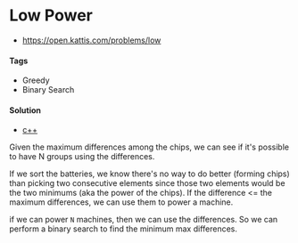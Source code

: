 Low Power
=========
- https://open.kattis.com/problems/low

#### Tags
- Greedy
- Binary Search

#### Solution
- [c++](low.cpp)

Given the maximum differences among the chips, we can see if it's possible to
have N groups using the differences.

If we sort the batteries, we know there's no way to do better (forming chips)
than picking two consecutive elements since those two elements would be the two
minimums (aka the power of the chips). If the difference <= the maximum
differences, we can use them to power a machine.

if we can power `N` machines, then we can use the differences. So we can
perform a binary search to find the minimum max differences.
